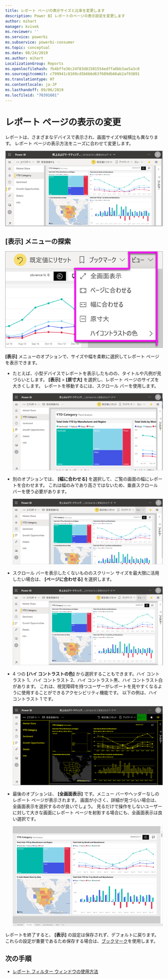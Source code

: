 ```yaml
---
title: レポート ページの表示サイズと比率を変更します
description: Power BI レポートのページの表示設定を変更します
author: mihart
manager: kvivek
ms.reviewer: ''
ms.service: powerbi
ms.subservice: powerbi-consumer
ms.topic: conceptual
ms.date: 08/24/2019
ms.author: mihart
LocalizationGroup: Reports
ms.openlocfilehash: fb4bffe36c24f83d81501554edffa0bb3ae5a3c0
ms.sourcegitcommit: c799941c8169cd5b6b6d63f609db66ab2af93891
ms.translationtype: HT
ms.contentlocale: ja-JP
ms.lasthandoff: 09/06/2019
ms.locfileid: "70391601"
---
```

# <a name="change-the-display-of-a-report-page"></a>レポート ページの表示の変更

レポートは、さまざまなデバイスで表示され、画面サイズや縦横比も異なります。 レポート ページの表示方法をニーズに合わせて変更します。

![キャンバス上で表示されるレポートのスクリーンショット。](media/end-user-report-view/power-bi-canvas.png)

## <a name="explore-the-view-menu"></a>[表示] メニューの探索

![[表示] のドロップダウン オプションのスクリーンショット。](media/end-user-report-view/power-bi-viewmenu.png)


**[表示]** メニューのオプションで、サイズや幅を柔軟に選択してレポート ページを表示できます。

- たとえば、小型デバイスでレポートを表示したものの、タイトルや凡例が見づらいとします。  **[表示]**  >  **[原寸大]** を選択し、レポート ページのサイズを大きくします。 レポートを移動するには、スクロール バーを使用します。

    ![2 つのスクロール バーが呼び出されている、原寸大に設定されたレポートのスクリーンショット。](media/end-user-report-view/power-bi-view-actual.png)

- 別のオプションでは、 **[幅に合わせる]** を選択して、ご覧の画面の幅にレポートを合わせます。 これは幅のみであり高さではないため、垂直スクロール バーを使う必要があります。

  ![垂直スクロール バーが呼び出されている、[幅に合わせる] で設定されたレポートのスクリーンショット。](media/end-user-report-view/power-bi-view-width.png)

- スクロール バーを表示したくないもののスクリーン サイズを最大限に活用したい場合は、 **[ページに合わせる]** を選択します。

   ![[ページに合わせる] で設定されたレポートのスクリーンショット。](media/end-user-report-view/power-bi-view-fit.png)

- 4 つの **[ハイ コントラストの色]** から選択することもできます。ハイ コントラスト 1、ハイ コントラスト 2、ハイ コントラスト黒、ハイ コントラスト白があります。 これは、視覚障碍を持つユーザーがレポートを見やすくなるように使用することができるアクセシビリティ機能です。 以下の例は、ハイ コントラスト 1 です。 

    ![ハイ コントラスト 1 に設定されたレポートのスクリーンショット。](media/end-user-report-view/power-bi-contrast1.png)

- 最後のオプションは、 **[全画面表示]** です。メニュー バーやヘッダーなしのレポート ページが表示されます。 画面が小さく、詳細が見づらい場合は、全画面表示を選択するのが良いでしょう。  見るだけで操作をしないユーザーに対して大きな画面にレポート ページを射影する場合にも、全画面表示は良い選択です。  

    ![レポートの全画面表示](media/end-user-report-view/power-bi-full-screen.png)

レポートを終了すると、 **[表示]** の設定は保存されず、デフォルトに戻ります。 これらの設定が重要であるため保存する場合は、[ブックマーク](end-user-bookmarks.md)を使用します。

## <a name="next-steps"></a>次の手順

* [レポート フィルター ウィンドウの使用方法](end-user-report-filter.md)